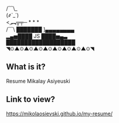  /﹋\\_  
  (҂`_´)  
  <,︻╦╤─ * * *  
  /﹋\ ███████ ]▄▄▄▄▄▄▄▄  
  ▂▄▅████ JS ████▅▄▃  
  ███████████████████  
  ◥⊙▲⊙▲⊙▲⊙▲⊙▲⊙▲⊙▲⊙▲⊙◥  

  What is it?
  -----------
  
  Resume Mikalay Asiyeuski


  Link to view?
  -----------

  https://mikolaosievski.github.io/my-resume/
